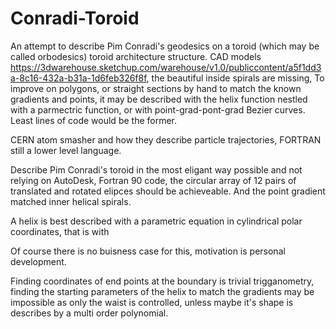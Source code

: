 # Conradi-Toroid
An attempt to describe Pim Conradi's geodesics on a toroid (which may be called orbodesics) toroid architecture structure. 
CAD models https://3dwarehouse.sketchup.com/warehouse/v1.0/publiccontent/a5f1dd3a-8c16-432a-b31a-1d6feb326f8f, the beautiful inside spirals are missing, 
To improve on polygons, or straight sections by hand to match the known gradients and points, it may be described with the helix function nestled with a parmectric function, or with point-grad-pont-grad Bezier curves. Least lines of code would be the former. 

CERN atom smasher and how they describe particle trajectories, FORTRAN still a lower level language. 

Describe Pim Conradi's toroid in the most eligant way possible and not relying on AutoDesk, Fortran 90 code, the circular array of 12 pairs of translated and rotated elipces should be achieveable. And the point gradient matched inner helical spirals. 

A helix is best described with a parametric equation in cylindrical polar coordinates, that is with 

Of course there is no buisness case for this, motivation is personal development. 

Finding coordinates of end points at the boundary is trivial trigganometry, finding the starting parameters of the helix to match the gradients may be impossible as only the waist is controlled, unless maybe it's shape is describes by a multi order polynomial. 
